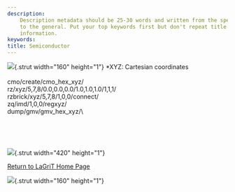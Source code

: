 ```yaml
---
description: 
    Description metadata should be 25-30 words and written from the specific
    to the general. Put your top keywords first but don't repeat title
    information.
keywords:  
title: Semiconductor
---
```


<div id="content-org">

![](http://www.lanl.gov/images/xtransparent.gif){.strut width="160"
height="1"}
\*XYZ: Cartesian coordinates\
\
cmo/create/cmo\_hex\_xyz/\
rz/xyz/5,7,8/0.0,0.0,0.0/1.0,1.0,1.0/1,1,1/\
rzbrick/xyz/5,7,8/1,0,0/connect/\
zq/imd/1,0,0/regxyz/\
dump/gmv/gmv\_hex\_xyz/\

 

 

![](http://www.lanl.gov/images/xtransparent.gif){.strut width="420"
height="1"}

[Return to LaGriT Home Page](index.shtml)

![](http://www.lanl.gov/images/xtransparent.gif){.strut width="160"
height="1"}

</div>
